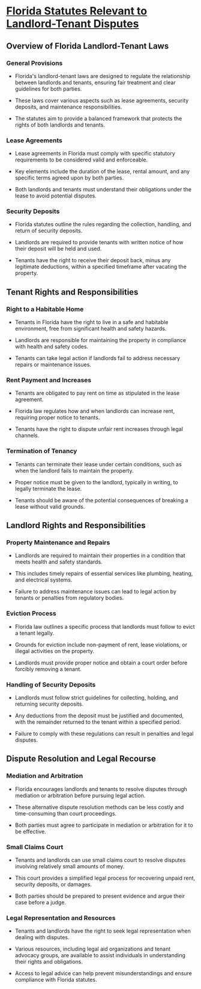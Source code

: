 # [Florida Statutes Relevant to Landlord-Tenant Disputes](https://notebooklm.google.com/)

## Overview of Florida Landlord-Tenant Laws

### General Provisions

- Florida's landlord-tenant laws are designed to regulate the relationship between landlords and tenants, ensuring fair treatment and clear guidelines for both parties.

- These laws cover various aspects such as lease agreements, security deposits, and maintenance responsibilities.

- The statutes aim to provide a balanced framework that protects the rights of both landlords and tenants.

### Lease Agreements

- Lease agreements in Florida must comply with specific statutory requirements to be considered valid and enforceable.

- Key elements include the duration of the lease, rental amount, and any specific terms agreed upon by both parties.

- Both landlords and tenants must understand their obligations under the lease to avoid potential disputes.

### Security Deposits

- Florida statutes outline the rules regarding the collection, handling, and return of security deposits.

- Landlords are required to provide tenants with written notice of how their deposit will be held and used.

- Tenants have the right to receive their deposit back, minus any legitimate deductions, within a specified timeframe after vacating the property.

## Tenant Rights and Responsibilities

### Right to a Habitable Home

- Tenants in Florida have the right to live in a safe and habitable environment, free from significant health and safety hazards.

- Landlords are responsible for maintaining the property in compliance with health and safety codes.

- Tenants can take legal action if landlords fail to address necessary repairs or maintenance issues.

### Rent Payment and Increases

- Tenants are obligated to pay rent on time as stipulated in the lease agreement.

- Florida law regulates how and when landlords can increase rent, requiring proper notice to tenants.

- Tenants have the right to dispute unfair rent increases through legal channels.

### Termination of Tenancy

- Tenants can terminate their lease under certain conditions, such as when the landlord fails to maintain the property.

- Proper notice must be given to the landlord, typically in writing, to legally terminate the lease.

- Tenants should be aware of the potential consequences of breaking a lease without valid grounds.

## Landlord Rights and Responsibilities

### Property Maintenance and Repairs

- Landlords are required to maintain their properties in a condition that meets health and safety standards.

- This includes timely repairs of essential services like plumbing, heating, and electrical systems.

- Failure to address maintenance issues can lead to legal action by tenants or penalties from regulatory bodies.

### Eviction Process

- Florida law outlines a specific process that landlords must follow to evict a tenant legally.

- Grounds for eviction include non-payment of rent, lease violations, or illegal activities on the property.

- Landlords must provide proper notice and obtain a court order before forcibly removing a tenant.

### Handling of Security Deposits

- Landlords must follow strict guidelines for collecting, holding, and returning security deposits.

- Any deductions from the deposit must be justified and documented, with the remainder returned to the tenant within a specified period.

- Failure to comply with these regulations can result in penalties and legal disputes.

## Dispute Resolution and Legal Recourse

### Mediation and Arbitration

- Florida encourages landlords and tenants to resolve disputes through mediation or arbitration before pursuing legal action.

- These alternative dispute resolution methods can be less costly and time-consuming than court proceedings.

- Both parties must agree to participate in mediation or arbitration for it to be effective.

### Small Claims Court

- Tenants and landlords can use small claims court to resolve disputes involving relatively small amounts of money.

- This court provides a simplified legal process for recovering unpaid rent, security deposits, or damages.

- Both parties should be prepared to present evidence and argue their case before a judge.

### Legal Representation and Resources

- Tenants and landlords have the right to seek legal representation when dealing with disputes.

- Various resources, including legal aid organizations and tenant advocacy groups, are available to assist individuals in understanding their rights and obligations.

- Access to legal advice can help prevent misunderstandings and ensure compliance with Florida statutes.

